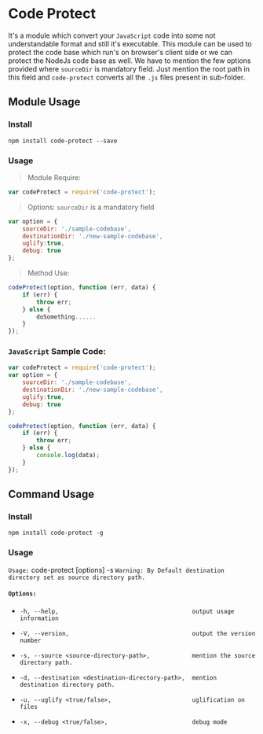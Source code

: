 # Code Protect

It's a module which convert your `JavaScript` code into some not understandable format and still it's executable.
This module can be used to protect the code base which run's on browser's client side or we can protect the NodeJs code base as well.
We have to mention the few options provided where `sourceDir` is mandatory field. Just mention the root path in this field and `code-protect` converts all the `.js` files present in sub-folder.  

## Module Usage 

### Install
 `npm install code-protect --save`

### Usage
> Module Require:
```javascript
var codeProtect = require('code-protect');
```
> Options: `sourceDir` is a mandatory field
```javascript
var option = {
    sourceDir: './sample-codebase',
    destinationDir: './new-sample-codebase',
    uglify:true,
    debug: true
};
```
> Method Use:
```javascript
codeProtect(option, function (err, data) {
    if (err) {
        throw err;
    } else {
        doSomething......
    }
});
```

### `JavaScript` Sample Code:
```javascript
var codeProtect = require('code-protect');
var option = {
    sourceDir: './sample-codebase',
    destinationDir: './new-sample-codebase',
    uglify:true,
    debug: true
};

codeProtect(option, function (err, data) {
    if (err) {
        throw err;
    } else {
        console.log(data);
    }
});
```

## Command Usage

### Install
 `npm install code-protect -g`

### Usage
 `Usage:` code-protect [options] -s <source-directory-path> 
 `Warning: By Default destination directory set as source directory path.`

####  `Options:`
-     -h, --help,                                      output usage information
-     -V, --version,                                   output the version number
-     -s, --source <source-directory-path>,            mention the source directory path.
-     -d, --destination <destination-directory-path>,  mention destination directory path.
-     -u, --uglify <true/false>,                       uglification on files
-     -x, --debug <true/false>,                        debug mode


